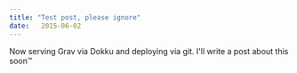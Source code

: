```yaml
---
title: "Test post, please ignore"
date:   2015-06-02
---
```


Now serving Grav via Dokku and deploying via git. I'll write a post about this soon™